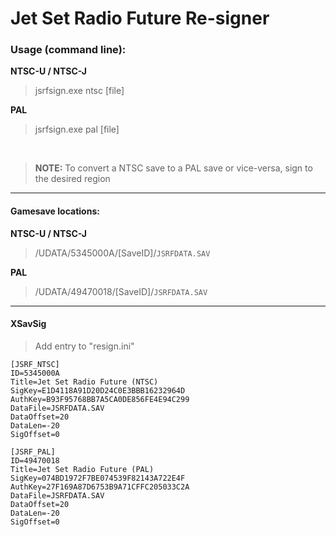 # Jet Set Radio Future Re-signer


### Usage (command line):

__NTSC-U / NTSC-J__
> jsrfsign.exe ntsc [file]


__PAL__
> jsrfsign.exe pal [file]

<br>

> __NOTE:__ To convert a NTSC save to a PAL save or vice-versa, sign to the desired region

------

#### Gamesave locations:

__NTSC-U / NTSC-J__
> /UDATA/5345000A/[SaveID]/`JSRFDATA.SAV`


__PAL__
> /UDATA/49470018/[SaveID]/`JSRFDATA.SAV`

------

#### XSavSig

> Add entry to "resign.ini"

```
[JSRF_NTSC]
ID=5345000A
Title=Jet Set Radio Future (NTSC)
SigKey=E1D4118A91D20D24C0E3BBB16232964D 
AuthKey=B93F95768BB7A5CA0DE856FE4E94C299 
DataFile=JSRFDATA.SAV
DataOffset=20 
DataLen=-20
SigOffset=0

[JSRF_PAL]
ID=49470018
Title=Jet Set Radio Future (PAL)
SigKey=074BD1972F7BE074539F82143A722E4F 
AuthKey=27F169A87D6753B9A71CFFC205033C2A 
DataFile=JSRFDATA.SAV 
DataOffset=20 
DataLen=-20
SigOffset=0
```
